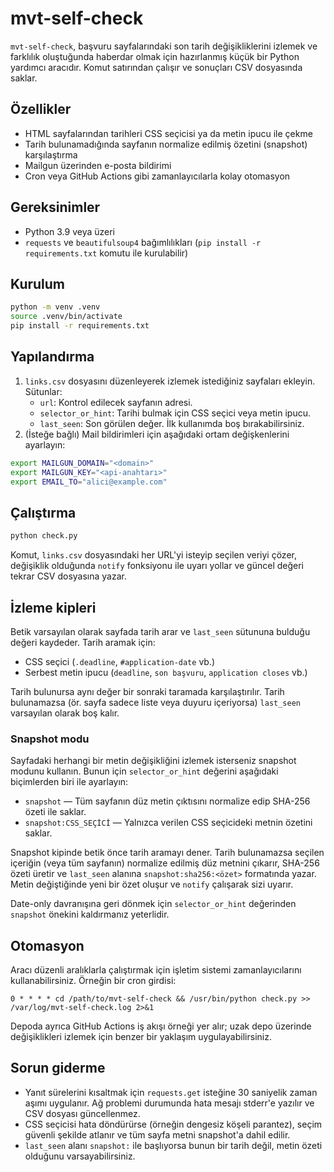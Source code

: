 # mvt-self-check

`mvt-self-check`, başvuru sayfalarındaki son tarih değişikliklerini izlemek ve farklılık oluştuğunda haberdar olmak için hazırlanmış küçük bir Python yardımcı aracıdır. Komut satırından çalışır ve sonuçları CSV dosyasında saklar.

## Özellikler

- HTML sayfalarından tarihleri CSS seçicisi ya da metin ipucu ile çekme
- Tarih bulunamadığında sayfanın normalize edilmiş özetini (snapshot) karşılaştırma
- Mailgun üzerinden e-posta bildirimi
- Cron veya GitHub Actions gibi zamanlayıcılarla kolay otomasyon

## Gereksinimler

- Python 3.9 veya üzeri
- `requests` ve `beautifulsoup4` bağımlılıkları (``pip install -r requirements.txt`` komutu ile kurulabilir)

## Kurulum

```bash
python -m venv .venv
source .venv/bin/activate
pip install -r requirements.txt
```

## Yapılandırma

1. `links.csv` dosyasını düzenleyerek izlemek istediğiniz sayfaları ekleyin. Sütunlar:
   - `url`: Kontrol edilecek sayfanın adresi.
   - `selector_or_hint`: Tarihi bulmak için CSS seçici veya metin ipucu.
   - `last_seen`: Son görülen değer. İlk kullanımda boş bırakabilirsiniz.
2. (İsteğe bağlı) Mail bildirimleri için aşağıdaki ortam değişkenlerini ayarlayın:

```bash
export MAILGUN_DOMAIN="<domain>"
export MAILGUN_KEY="<api-anahtarı>"
export EMAIL_TO="alici@example.com"
```

## Çalıştırma

```bash
python check.py
```

Komut, `links.csv` dosyasındaki her URL'yi isteyip seçilen veriyi çözer, değişiklik olduğunda `notify` fonksiyonu ile uyarı yollar ve güncel değeri tekrar CSV dosyasına yazar.

## İzleme kipleri

Betik varsayılan olarak sayfada tarih arar ve `last_seen` sütununa bulduğu değeri kaydeder. Tarih aramak için:

- CSS seçici (`.deadline`, `#application-date` vb.)
- Serbest metin ipucu (`deadline`, `son başvuru`, `application closes` vb.)

Tarih bulunursa aynı değer bir sonraki taramada karşılaştırılır. Tarih bulunamazsa (ör. sayfa sadece liste veya duyuru içeriyorsa) `last_seen` varsayılan olarak boş kalır.

### Snapshot modu

Sayfadaki herhangi bir metin değişikliğini izlemek isterseniz snapshot modunu kullanın. Bunun için `selector_or_hint` değerini aşağıdaki biçimlerden biri ile ayarlayın:

- `snapshot` &mdash; Tüm sayfanın düz metin çıktısını normalize edip SHA-256 özeti ile saklar.
- `snapshot:CSS_SEÇİCİ` &mdash; Yalnızca verilen CSS seçicideki metnin özetini saklar.

Snapshot kipinde betik önce tarih aramayı dener. Tarih bulunamazsa seçilen içeriğin (veya tüm sayfanın) normalize edilmiş düz metnini çıkarır, SHA-256 özeti üretir ve `last_seen` alanına `snapshot:sha256:<özet>` formatında yazar. Metin değiştiğinde yeni bir özet oluşur ve `notify` çalışarak sizi uyarır.

Date-only davranışına geri dönmek için `selector_or_hint` değerinden `snapshot` önekini kaldırmanız yeterlidir.

## Otomasyon

Aracı düzenli aralıklarla çalıştırmak için işletim sistemi zamanlayıcılarını kullanabilirsiniz. Örneğin bir cron girdisi:

```
0 * * * * cd /path/to/mvt-self-check && /usr/bin/python check.py >> /var/log/mvt-self-check.log 2>&1
```

Depoda ayrıca GitHub Actions iş akışı örneği yer alır; uzak depo üzerinde değişiklikleri izlemek için benzer bir yaklaşım uygulayabilirsiniz.

## Sorun giderme

- Yanıt sürelerini kısaltmak için `requests.get` isteğine 30 saniyelik zaman aşımı uygulanır. Ağ problemi durumunda hata mesajı stderr'e yazılır ve CSV dosyası güncellenmez.
- CSS seçicisi hata döndürürse (örneğin dengesiz köşeli parantez), seçim güvenli şekilde atlanır ve tüm sayfa metni snapshot'a dahil edilir.
- `last_seen` alanı `snapshot:` ile başlıyorsa bunun bir tarih değil, metin özeti olduğunu varsayabilirsiniz.
